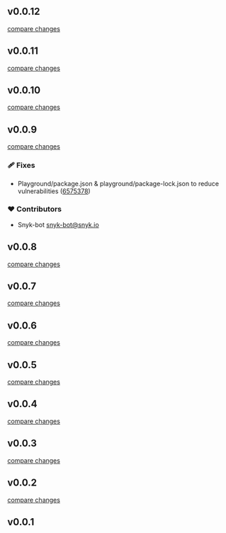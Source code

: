 
## v0.0.12

[compare changes](https://github.com/aidanhibbard/nuxt-processor/compare/v0.0.11...v0.0.12)

## v0.0.11

[compare changes](https://github.com/aidanhibbard/nuxt-processor/compare/v0.0.10...v0.0.11)

## v0.0.10

[compare changes](https://github.com/aidanhibbard/nuxt-processor/compare/v0.0.9...v0.0.10)

## v0.0.9

[compare changes](https://github.com/aidanhibbard/nuxt-processor/compare/v0.0.8...v0.0.9)

### 🩹 Fixes

- Playground/package.json & playground/package-lock.json to reduce vulnerabilities ([6575378](https://github.com/aidanhibbard/nuxt-processor/commit/6575378))

### ❤️ Contributors

- Snyk-bot <snyk-bot@snyk.io>

## v0.0.8

[compare changes](https://github.com/aidanhibbard/nuxt-processor/compare/v0.0.7...v0.0.8)

## v0.0.7

[compare changes](https://github.com/aidanhibbard/nuxt-processor/compare/v0.0.6...v0.0.7)

## v0.0.6

[compare changes](https://github.com/aidanhibbard/nuxt-processor/compare/v0.0.5...v0.0.6)

## v0.0.5

[compare changes](https://github.com/aidanhibbard/nuxt-processor/compare/v0.0.4...v0.0.5)

## v0.0.4

[compare changes](https://github.com/aidanhibbard/nuxt-processor/compare/v0.0.3...v0.0.4)

## v0.0.3

[compare changes](https://github.com/aidanhibbard/nuxt-processor/compare/v0.0.2...v0.0.3)

## v0.0.2

[compare changes](https://github.com/aidanhibbard/nuxt-processor/compare/v0.0.1...v0.0.2)

## v0.0.1

